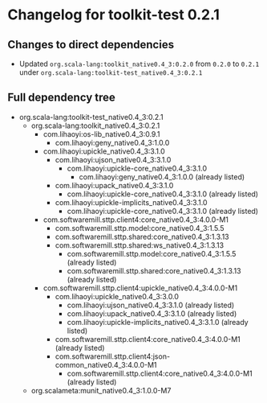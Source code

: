 # Changelog for toolkit-test 0.2.1

## Changes to direct dependencies
 - Updated `org.scala-lang:toolkit_native0.4_3:0.2.0` from `0.2.0` to `0.2.1` under `org.scala-lang:toolkit-test_native0.4_3:0.2.1`

## Full dependency tree

 - org.scala-lang:toolkit-test_native0.4_3:0.2.1
   - org.scala-lang:toolkit_native0.4_3:0.2.1
     - com.lihaoyi:os-lib_native0.4_3:0.9.1
       - com.lihaoyi:geny_native0.4_3:1.0.0
     - com.lihaoyi:upickle_native0.4_3:3.1.0
       - com.lihaoyi:ujson_native0.4_3:3.1.0
         - com.lihaoyi:upickle-core_native0.4_3:3.1.0
           - com.lihaoyi:geny_native0.4_3:1.0.0 (already listed)
       - com.lihaoyi:upack_native0.4_3:3.1.0
         - com.lihaoyi:upickle-core_native0.4_3:3.1.0 (already listed)
       - com.lihaoyi:upickle-implicits_native0.4_3:3.1.0
         - com.lihaoyi:upickle-core_native0.4_3:3.1.0 (already listed)
     - com.softwaremill.sttp.client4:core_native0.4_3:4.0.0-M1
       - com.softwaremill.sttp.model:core_native0.4_3:1.5.5
       - com.softwaremill.sttp.shared:core_native0.4_3:1.3.13
       - com.softwaremill.sttp.shared:ws_native0.4_3:1.3.13
         - com.softwaremill.sttp.model:core_native0.4_3:1.5.5 (already listed)
         - com.softwaremill.sttp.shared:core_native0.4_3:1.3.13 (already listed)
     - com.softwaremill.sttp.client4:upickle_native0.4_3:4.0.0-M1
       - com.lihaoyi:upickle_native0.4_3:3.0.0
         - com.lihaoyi:ujson_native0.4_3:3.1.0 (already listed)
         - com.lihaoyi:upack_native0.4_3:3.1.0 (already listed)
         - com.lihaoyi:upickle-implicits_native0.4_3:3.1.0 (already listed)
       - com.softwaremill.sttp.client4:core_native0.4_3:4.0.0-M1 (already listed)
       - com.softwaremill.sttp.client4:json-common_native0.4_3:4.0.0-M1
         - com.softwaremill.sttp.client4:core_native0.4_3:4.0.0-M1 (already listed)
   - org.scalameta:munit_native0.4_3:1.0.0-M7
